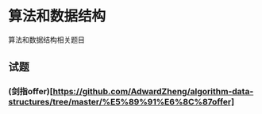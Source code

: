 # 算法和数据结构
算法和数据结构相关题目


## 试题

### (剑指offer)[https://github.com/AdwardZheng/algorithm-data-structures/tree/master/%E5%89%91%E6%8C%87offer]
